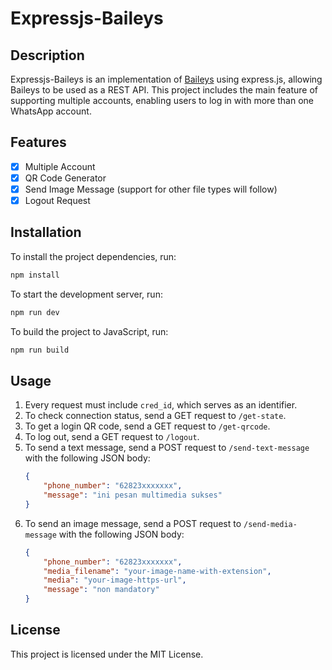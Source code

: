 # Expressjs-Baileys

## Description

Expressjs-Baileys is an implementation of [Baileys](https://github.com/WhiskeySockets/Baileys) using express.js, allowing Baileys to be used as a REST API. This project includes the main feature of supporting multiple accounts, enabling users to log in with more than one WhatsApp account.

## Features

- [x] Multiple Account
- [x] QR Code Generator
- [x] Send Image Message (support for other file types will follow)
- [x] Logout Request

## Installation

To install the project dependencies, run:
```bash
npm install
```

To start the development server, run:
```bash
npm run dev
```

To build the project to JavaScript, run:
```bash
npm run build
```

## Usage

1. Every request must include `cred_id`, which serves as an identifier.
2. To check connection status, send a GET request to `/get-state`.
3. To get a login QR code, send a GET request to `/get-qrcode`.
4. To log out, send a GET request to `/logout`.
5. To send a text message, send a POST request to `/send-text-message` with the following JSON body:
    ```json
    {
        "phone_number": "62823xxxxxxx",
        "message": "ini pesan multimedia sukses"
    }
    ```
6. To send an image message, send a POST request to `/send-media-message` with the following JSON body:
    ```json
    {
        "phone_number": "62823xxxxxxx",
        "media_filename": "your-image-name-with-extension",
        "media": "your-image-https-url",
        "message": "non mandatory"
    }
    ```

## License

This project is licensed under the MIT License.

